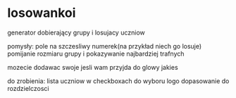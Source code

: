 # losowankoi
generator dobierający grupy i losujacy uczniow

pomysły:
  pole na szczesliwy numerek(na przykład niech go losuje)
  pomijanie rozmiaru grupy i pokazywanie najbardziej trafnych
  
 mozecie dodawac swoje jesli wam przyjda do glowy jakies

do zrobienia:
    lista uczniow w checkboxach do wyboru
    logo
    dopasowanie do rozdzielczosci
